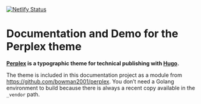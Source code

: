 [![Netlify Status](https://api.netlify.com/api/v1/badges/6594a2dd-776a-40a0-a6c5-7ea2dc7c664e/deploy-status)](https://app.netlify.com/sites/zen-bhaskara-590b05/deploys)

# Documentation and Demo for the Perplex theme

**[Perplex](https://github.com/bowman2001/perplex) is a typographic theme for technical publishing with [Hugo](https://gohugo.io).**

The theme is included in this documentation project as a module from <https://github.com/bowman2001/perplex>. You don’t need a Golang environment to build because there is always a recent copy available in the `_vendor` path. 


